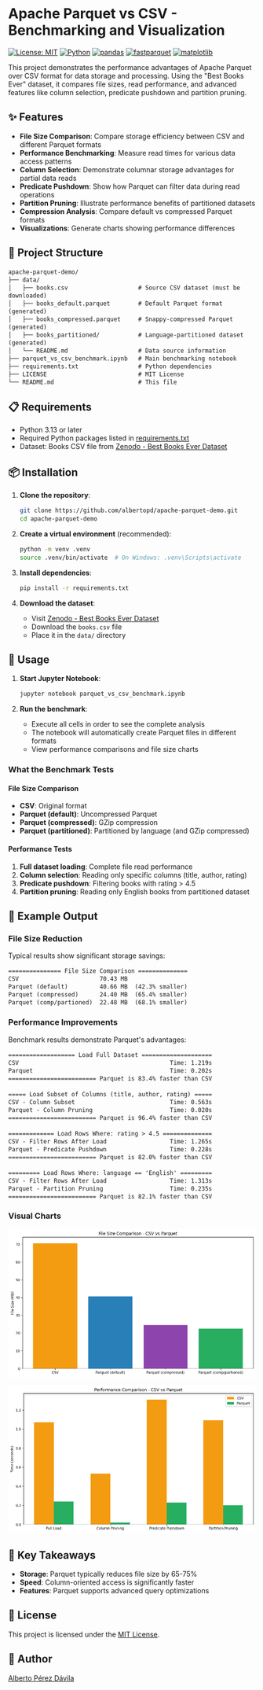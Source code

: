 # Apache Parquet vs CSV - Benchmarking and Visualization

[![License: MIT](https://img.shields.io/badge/License-MIT-yellow.svg)](LICENSE) [![Python](https://img.shields.io/badge/Python-3.13-blue.svg)](https://www.python.org/) [![pandas](https://img.shields.io/badge/pandas-2.2-blue.svg)](https://pandas.pydata.org/) [![fastparquet](https://img.shields.io/badge/fastparquet-2024.5.0-blue.svg)](https://fastparquet.readthedocs.io/) [![matplotlib](https://img.shields.io/badge/matplotlib-3.9-blue.svg)](https://matplotlib.org/) 

This project demonstrates the performance advantages of Apache Parquet over CSV format for data storage and processing. Using the "Best Books Ever" dataset, it compares file sizes, read performance, and advanced features like column selection, predicate pushdown and partition pruning.

## ✨ Features

- **File Size Comparison**: Compare storage efficiency between CSV and different Parquet formats
- **Performance Benchmarking**: Measure read times for various data access patterns
- **Column Selection**: Demonstrate columnar storage advantages for partial data reads
- **Predicate Pushdown**: Show how Parquet can filter data during read operations
- **Partition Pruning**: Illustrate performance benefits of partitioned datasets
- **Compression Analysis**: Compare default vs compressed Parquet formats
- **Visualizations**: Generate charts showing performance differences

## 📂 Project Structure

```
apache-parquet-demo/
├── data/
│   ├── books.csv                    # Source CSV dataset (must be downloaded)
│   ├── books_default.parquet        # Default Parquet format (generated)
│   ├── books_compressed.parquet     # Snappy-compressed Parquet (generated)
│   ├── books_partitioned/           # Language-partitioned dataset (generated)
│   └── README.md                    # Data source information
├── parquet_vs_csv_benchmark.ipynb   # Main benchmarking notebook
├── requirements.txt                 # Python dependencies
├── LICENSE                          # MIT License
└── README.md                        # This file
```

## 📋 Requirements

- Python 3.13 or later
- Required Python packages listed in [requirements.txt](requirements.txt)
- Dataset: Books CSV file from [Zenodo - Best Books Ever Dataset](https://zenodo.org/records/4265096)

## 📦 Installation

1. **Clone the repository**:
   ```bash
   git clone https://github.com/albertopd/apache-parquet-demo.git
   cd apache-parquet-demo
   ```

2. **Create a virtual environment** (recommended):
   ```bash
   python -m venv .venv
   source .venv/bin/activate  # On Windows: .venv\Scripts\activate
   ```

3. **Install dependencies**:
   ```bash
   pip install -r requirements.txt
   ```

4. **Download the dataset**:
   - Visit [Zenodo - Best Books Ever Dataset](https://zenodo.org/records/4265096)
   - Download the `books.csv` file
   - Place it in the `data/` directory

## 🚀 Usage

1. **Start Jupyter Notebook**:
   ```bash
   jupyter notebook parquet_vs_csv_benchmark.ipynb
   ```

2. **Run the benchmark**:
   - Execute all cells in order to see the complete analysis
   - The notebook will automatically create Parquet files in different formats
   - View performance comparisons and file size charts

### What the Benchmark Tests

#### File Size Comparison

- **CSV**: Original format
- **Parquet (default)**: Uncompressed Parquet
- **Parquet (compressed)**: GZip compression
- **Parquet (partitioned)**: Partitioned by language (and GZip compressed)

#### Performance Tests

1. **Full dataset loading**: Complete file read performance
2. **Column selection**: Reading only specific columns (title, author, rating)
3. **Predicate pushdown**: Filtering books with rating > 4.5
4. **Partition pruning**: Reading only English books from partitioned dataset

## 📝 Example Output

### File Size Reduction

Typical results show significant storage savings:

```
=============== File Size Comparison ==============
CSV                       70.43 MB
Parquet (default)         40.66 MB  (42.3% smaller)
Parquet (compressed)      24.40 MB  (65.4% smaller)
Parquet (comp/partioned)  22.48 MB  (68.1% smaller)
```

### Performance Improvements

Benchmark results demonstrate Parquet's advantages:

```
=================== Load Full Dataset ====================
CSV                                           Time: 1.219s
Parquet                                       Time: 0.202s
========================= Parquet is 83.4% faster than CSV

===== Load Subset of Columns (title, author, rating) =====
CSV - Column Subset                           Time: 0.563s
Parquet - Column Pruning                      Time: 0.020s
========================= Parquet is 96.4% faster than CSV

============= Load Rows Where: rating > 4.5 ==============
CSV - Filter Rows After Load                  Time: 1.265s
Parquet - Predicate Pushdown                  Time: 0.228s
========================= Parquet is 82.0% faster than CSV

========= Load Rows Where: language == 'English' =========
CSV - Filter Rows After Load                  Time: 1.313s
Parquet - Partition Pruning                   Time: 0.235s
========================= Parquet is 82.1% faster than CSV
```

### Visual Charts

![File Size Comparison](screenshots/file-size-comparison.png)

![Performance Comparison](screenshots/performance-comparison.png)

## 🎯 Key Takeaways

- **Storage**: Parquet typically reduces file size by 65-75%
- **Speed**: Column-oriented access is significantly faster
- **Features**: Parquet supports advanced query optimizations

## 📜 License

This project is licensed under the [MIT License](LICENSE).

## 👤 Author

[Alberto Pérez Dávila](https://github.com/albertopd)